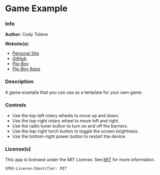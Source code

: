 # Game Example

### Info

**Author:** Cody Tolene

**Website(s):**

- [Personal Site](https://www.CodyTolene.com)
- [GitHub](https://github.com/CodyTolene)
- [Pip-Boy](https://www.Pip-Boy.com)
- [Pip-Boy Apps](https://github.com/CodyTolene/pip-boy-apps)

### Description

A game example that you can use as a template for your own game.

### Controls

- Use the top-left rotary wheels to move up and down.
- Use the top-right rotary wheel to move left and right.
- Use the radio tuner button to turn on and off the barriers.
- Use the top-right torch button to toggle the screen brightness.
- Use the bottom-right power button to restart the device.

### License(s)

This app is licensed under the MIT License. See
[MIT](https://opensource.org/license/mit/) for more information.

`SPDX-License-Identifier: MIT`
